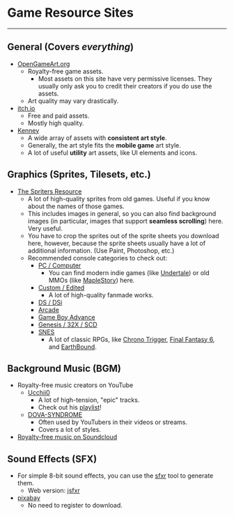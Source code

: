 # Game Resource Sites
---
## General (Covers *everything*)
* [OpenGameArt.org](https://opengameart.org/)
	* Royalty-free game assets.
		* Most assets on this site have very permissive licenses. They usually only ask you to credit their creators if you do use the assets.
	* Art quality may vary drastically.
* [itch.io](https://itch.io/game-assets)
	* Free and paid assets.
	* Mostly high quality.
* [Kenney](https://kenney.nl/assets)
	* A wide array of assets with **consistent art style**.
	* Generally, the art style fits the **mobile game** art style.
	* A lot of useful **utility** art assets, like UI elements and icons.

## Graphics (Sprites, Tilesets, etc.)
* [The Spriters Resource](https://www.spriters-resource.com/)
	* A lot of high-quality sprites from old games. Useful if you know about the names of those games.
	* This includes images in general, so you can also find background images (in particular, images that support **seamless scrolling**) here. Very useful.
	* You have to crop the sprites out of the sprite sheets you download here, however, because the sprite sheets usually have a lot of additional information. (Use Paint, Photoshop, etc.)
	* Recommended console categories to check out:
		* [PC / Computer](https://www.spriters-resource.com/pc_computer/)
			* You can find modern indie games (like [Undertale](https://www.spriters-resource.com/pc_computer/undertale/)) or old MMOs (like [MapleStory](https://www.spriters-resource.com/pc_computer/maplestory/)) here.
		* [Custom / Edited](https://www.spriters-resource.com/custom_edited/)
			* A lot of high-quality fanmade works.
		* [DS / DSi](https://www.spriters-resource.com/ds_dsi/)
		* [Arcade](https://www.spriters-resource.com/arcade/)
		* [Game Boy Advance](https://www.spriters-resource.com/game_boy_advance/)
		* [Genesis / 32X / SCD](https://www.spriters-resource.com/genesis_32x_scd/)
		* [SNES](https://www.spriters-resource.com/snes/)
			* A lot of classic RPGs, like [Chrono Trigger](https://www.spriters-resource.com/snes/chronotrigger/), [Final Fantasy 6](https://www.spriters-resource.com/snes/ff6/), and [EarthBound](https://www.spriters-resource.com/snes/earthbound/).

## Background Music (BGM)
* Royalty-free music creators on YouTube
	* [Ucchii0](https://www.youtube.com/channel/UCFCv_ygATNZLmIFkXxJBrrw)
		* A lot of high-tension, "epic" tracks.
		* Check out his [playlist](https://www.youtube.com/playlist?list=PL-FgGcCw1OcsnEuwAcmOX4KYW-UXH3hy8)!
	* [DOVA-SYNDROME](https://www.youtube.com/c/DOVASYNDROMEYouTubeOfficial)
		* Often used by YouTubers in their videos or streams.
		* Covers a lot of styles.
* [Royalty-free music on Soundcloud](https://soundcloud.com/royaltyfreemusic-nocopyrightmusic)
## Sound Effects (SFX)
* For simple 8-bit sound effects, you can use the [sfxr](https://www.drpetter.se/project_sfxr.html) tool to generate them.
	* Web version: [jsfxr](https://sfxr.me/)
* [pixabay](https://pixabay.com/sound-effects/)
	* No need to register to download.